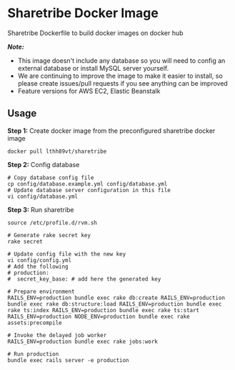 # Sharetribe Docker Image
Sharetribe Dockerfile to build docker images on docker hub

***Note:*** 
 - This image doesn't include any database so you will need to config an external database or install MySQL server yourself.
 - We are continuing to improve the image to make it easier to install, so please create issues/pull requests if you see anything can be improved
 - Feature versions for AWS EC2, Elastic Beanstalk

## Usage

**Step 1:** Create docker image from the preconfigured sharetribe docker image
```
docker pull lthh89vt/sharetribe
```

**Step 2:** Config database

```
# Copy database config file
cp config/database.example.yml config/database.yml 
# Update database server configuration in this file
vi config/database.yml
```

**Step 3:** Run sharetribe

```
source /etc/profile.d/rvm.sh

# Generate rake secret key
rake secret

# Update config file with the new key
vi config/config.yml
# Add the following
# production:
#  secret_key_base: # add here the generated key

# Prepare environment
RAILS_ENV=production bundle exec rake db:create RAILS_ENV=production bundle exec rake db:structure:load RAILS_ENV=production bundle exec rake ts:index RAILS_ENV=production bundle exec rake ts:start RAILS_ENV=production NODE_ENV=production bundle exec rake assets:precompile

# Invoke the delayed job worker
RAILS_ENV=production bundle exec rake jobs:work

# Run production
bundle exec rails server -e production
```

